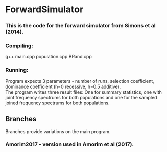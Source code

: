 # ForwardSimulator
### This is the code for the forward simulator from Simons et al (2014).
### Compiling: 
g++ main.cpp population.cpp BRand.cpp
### Running:
Program expects 3 parameters - number of runs, selection coefficient, dominance coefficient (h=0 recessive, h=0.5 additive).  
The program writes three result files: One for summary statistics, one with joint frequency spectrums for both populations and one for the sampled joined frequency spectrums for both populations.  

## Branches
Branches provide variations on the main program.
### Amorim2017 - version used in Amorim et al (2017).  

